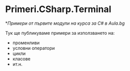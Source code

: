 # Primeri.CSharp.Terminal
**Примери от първите модули на курса за C# в Aula.bg*

Тук ще публикуваме примери за използването на:
* променливи
* условни оператори
* цикли
* класове
* ит.н.
